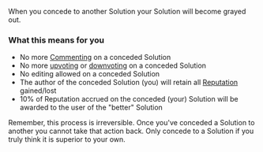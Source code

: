 When you concede to another Solution your Solution will become grayed out. 

### What this means for you ###

- No more [Commenting][2] on a conceded Solution
- No more [upvoting][3] or [downvoting][4] on a conceded Solution
- No editing allowed on a conceded Solution
- The author of the conceded Solution (you) will retain all [Reputation][1] 
  gained/lost
- 10% of Reputation accrued on the conceded (your) Solution will be awarded 
  to the user of the "better" Solution 

Remember, this process is irreversible. Once you've conceded a Solution to 
another you cannot take that action back. Only concede to a Solution if you 
truly think it is superior to your own. 

[1]: /help/reputation/
[2]: /help/privileges/comment/
[3]: /help/privileges/upvote/
[4]: /help/privileges/downvote/